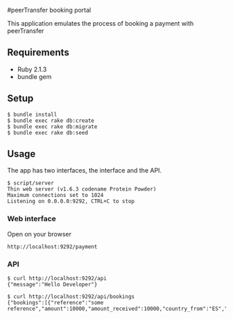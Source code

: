 #peerTransfer booking portal

This application emulates the process of booking a payment with peerTransfer

## Requirements
 - Ruby 2.1.3
 - bundle gem

## Setup
```
$ bundle install
$ bundle exec rake db:create
$ bundle exec rake db:migrate
$ bundle exec rake db:seed
```

## Usage

The app has two interfaces, the interface and the API.

```
$ script/server
Thin web server (v1.6.3 codename Protein Powder)
Maximum connections set to 1024
Listening on 0.0.0.0:9292, CTRL+C to stop
```

### Web interface
Open on your browser

```
http://localhost:9292/payment
```

### API
```
$ curl http://localhost:9292/api
{"message":"Hello Developer"}

$ curl http://localhost:9292/api/bookings
{"bookings":[{"reference":"some reference","amount":10000,"amount_received":10000,"country_from":"ES","sender_full_name":"Name","sender_address":"Address","school":"School","currency_from":"USD","student_id":123456,"email":"some@example.com"}]}
```
